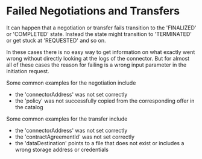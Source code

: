 # Failed Negotiations and Transfers

It can happen that a negotiation or transfer fails transition to the 'FINALIZED' or 'COMPLETED' state. Instead the state might transition to 'TERMINATED' or get stuck at 'REQUESTED' and so on.

In these cases there is no easy way to get information on what exactly went wrong without directly looking at the logs of the connector. But for almost all of these cases the reason for failing is a wrong input parameter in the initiation request.

Some common examples for the negotiation include

- the 'connectorAddress' was not set correctly
- the 'policy' was not successfully copied from the corresponding offer in the catalog

Some common examples for the transfer include

- the 'connectorAddress' was not set correctly
- the 'contractAgreementId' was not set correctly
- the 'dataDestination' points to a file that does not exist or includes a wrong storage address or credentials
